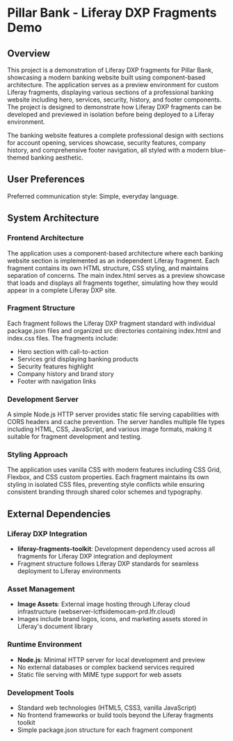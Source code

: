 # Pillar Bank - Liferay DXP Fragments Demo

## Overview

This project is a demonstration of Liferay DXP fragments for Pillar Bank, showcasing a modern banking website built using component-based architecture. The application serves as a preview environment for custom Liferay fragments, displaying various sections of a professional banking website including hero, services, security, history, and footer components. The project is designed to demonstrate how Liferay DXP fragments can be developed and previewed in isolation before being deployed to a Liferay environment.

The banking website features a complete professional design with sections for account opening, services showcase, security features, company history, and comprehensive footer navigation, all styled with a modern blue-themed banking aesthetic.

## User Preferences

Preferred communication style: Simple, everyday language.

## System Architecture

### Frontend Architecture
The application uses a component-based architecture where each banking website section is implemented as an independent Liferay fragment. Each fragment contains its own HTML structure, CSS styling, and maintains separation of concerns. The main index.html serves as a preview showcase that loads and displays all fragments together, simulating how they would appear in a complete Liferay DXP site.

### Fragment Structure
Each fragment follows the Liferay DXP fragment standard with individual package.json files and organized src directories containing index.html and index.css files. The fragments include:
- Hero section with call-to-action
- Services grid displaying banking products
- Security features highlight
- Company history and brand story
- Footer with navigation links

### Development Server
A simple Node.js HTTP server provides static file serving capabilities with CORS headers and cache prevention. The server handles multiple file types including HTML, CSS, JavaScript, and various image formats, making it suitable for fragment development and testing.

### Styling Approach
The application uses vanilla CSS with modern features including CSS Grid, Flexbox, and CSS custom properties. Each fragment maintains its own styling in isolated CSS files, preventing style conflicts while ensuring consistent branding through shared color schemes and typography.

## External Dependencies

### Liferay DXP Integration
- **liferay-fragments-toolkit**: Development dependency used across all fragments for Liferay DXP integration and deployment
- Fragment structure follows Liferay DXP standards for seamless deployment to Liferay environments

### Asset Management
- **Image Assets**: External image hosting through Liferay cloud infrastructure (webserver-lctfsidemocam-prd.lfr.cloud)
- Images include brand logos, icons, and marketing assets stored in Liferay's document library

### Runtime Environment
- **Node.js**: Minimal HTTP server for local development and preview
- No external databases or complex backend services required
- Static file serving with MIME type support for web assets

### Development Tools
- Standard web technologies (HTML5, CSS3, vanilla JavaScript)
- No frontend frameworks or build tools beyond the Liferay fragments toolkit
- Simple package.json structure for each fragment component